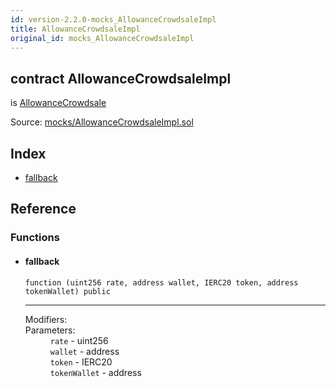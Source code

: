 ```yaml
---
id: version-2.2.0-mocks_AllowanceCrowdsaleImpl
title: AllowanceCrowdsaleImpl
original_id: mocks_AllowanceCrowdsaleImpl
---
```


<div class="contract-doc"><div class="contract"><h2 class="contract-header"><span class="contract-kind">contract</span> AllowanceCrowdsaleImpl</h2><p class="base-contracts"><span>is</span> <a href="crowdsale_emission_AllowanceCrowdsale.html">AllowanceCrowdsale</a></p><div class="source">Source: <a href="https://github.com/OpenZeppelin/zeppelin-solidity/blob/v2.2.0/contracts/mocks/AllowanceCrowdsaleImpl.sol" target="_blank">mocks/AllowanceCrowdsaleImpl.sol</a></div></div><div class="index"><h2>Index</h2><ul><li><a href="mocks_AllowanceCrowdsaleImpl.html#">fallback</a></li></ul></div><div class="reference"><h2>Reference</h2><div class="functions"><h3>Functions</h3><ul><li><div class="item function"><span id="fallback" class="anchor-marker"></span><h4 class="name">fallback</h4><div class="body"><code class="signature">function <strong></strong><span>(uint256 rate, address wallet, IERC20 token, address tokenWallet) </span><span>public </span></code><hr/><dl><dt><span class="label-modifiers">Modifiers:</span></dt><dd></dd><dt><span class="label-parameters">Parameters:</span></dt><dd><div><code>rate</code> - uint256</div><div><code>wallet</code> - address</div><div><code>token</code> - IERC20</div><div><code>tokenWallet</code> - address</div></dd></dl></div></div></li></ul></div></div></div>
